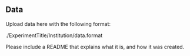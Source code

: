 Data
--------------------

Upload data here with the following format:

./ExperimentTitle/Institution/data.format

Please include a README that explains what it is, and how it was created.